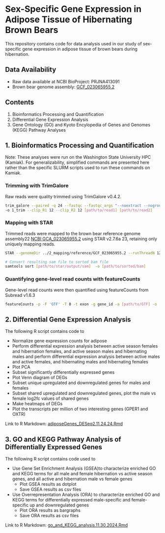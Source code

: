# Sex-Specific Gene Expression in Adipose Tissue of Hibernating Brown Bears
This repository contains code for data analysis used in our study of sex-specific gene expression in adipose tissue of brown bears during hibernation.

## Data Availability
- Raw data available at NCBI BioProject: PRJNA413091
- Brown bear genome assembly: [GCF_023065955.2](https://www.ncbi.nlm.nih.gov/datasets/genome/GCF_023065955.2/)

## Contents
1. Bioinformatics Processing and Quantification
2. Differential Gene Expression Analysis
3. Gene Ontology (GO) and Kyoto Encylopedia of Genes and Genomes (KEGG) Pathway Analyses

## 1. Bioinformatics Processing and Quantification

Note: These analyses were run on the Washington State University HPC (Kamiak). For generalizability, simplified commands are presented here rather than the specific SLURM scripts used to run these commands on Kamiak.

### Trimming with TrimGalore
Raw reads were quality trimmed using TrimGalore v0.4.2. 
```bash
trim_galore --paired -q 24 --fastqc --fastqc_args "--noextract --nogroup --outdir 1_trim/fastqc" --stringency 5 --illumina --length 50
-o 1_trim --clip_R1 12 --clip_R2 12 [path/to/read1] [path/to/read2]
```

### Mapping with STAR
Trimmed reads were mapped to the brown bear reference genome assembly22 [NCBI GCA_023065955.2](https://www.ncbi.nlm.nih.gov/datasets/genome/GCF_023065955.2/) using STAR v2.7.6a 23, retaining only uniquely mapping reads.

```bash
STAR --genomeDir ../2_mapping/reference/GCF_023065955.2 --runThreadN 12 --readFilesIn [path/to/read1] [path/to/read2] --outFileNamePrefix ./2_mapped_test/[identifier prefix]  --outFilterMultimapNmax 1  --readFilesCommand zcat  --twopassMode Basic

# Convert resulting sam file to sorted bam file
samtools sort [path/to/star/output/sam]  -o [path/to/sorted/bam]

```

### Quantifying gene-level read counts with featureCounts
Gene-level read counts were then quantified using featureCounts from Subread v1.6.3
```bash
featureCounts -p -F 'GTF' -T 8 -t exon -g gene_id -a [path/to/GTF] -o [outfile.txt] [path/to/sorted/bam/files/*.bam]
```

## 2. Differential Gene Expression Analysis
The following R script contains code to
- Normalize gene expression counts for adipose
- Perform differential expression analysis between active season females and hibernation females, and active season males and hibernating males and perform differential expression analysis between active  males and active females, and hibernating  males and hibernating females
- Plot PCA 
- Subset significantly differentially expressed genes
- Plot Venn diagram of DEGs
- Subset unique upregulated and downregulated genes for males and females
- Subset shared upregulated and downregulated genes, plot the male vs female log2fc values of shared genes
- Make heatmaps of DEGs
- Plot the transcripts per million of two interesting genes (GPER1 and OXTR)

Link to R Markdown: [adiposeGenes_DESeq2.11.24.24.Rmd](https://github.com/lexienstrom/brown-bear-adipose-sex-differences/blob/main/analysis/adipose_DESeq2.11.25.24.Rmd)

## 3. GO and KEGG Pathway Analysis of Differentially Expressed Genes
The following R script contains code used to
- Use Gene Set Enrichment Analysis (GSEA)to characterize enriched GO and KEGG terms for all male and female hibernation vs active season genes, and all active and hibernation male vs female genes
  * Plot GSEA results as dotplot
  * Save GSEA results as csv files
- Use Overrepresentation Analysis (ORA) to characterize enriched GO and KEGG terms for differentially expressed male-specific and female-specific up and downregulated genes
  * Plot ORA results as bargraphs
  * Save ORA results as csv files

Link to R Markdown: [go_and_KEGG_analysis.11.30.2024.Rmd](https://github.com/lexienstrom/brown-bear-adipose-sex-differences/blob/main/analysis/go_and_KEGG_analysis.11.30.2024.Rmd)
